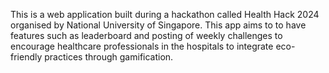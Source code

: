 This is a web application built during a hackathon called Health Hack 2024 organised by National University of Singapore. This app aims to to have features such as leaderboard and posting of weekly challenges to encourage healthcare professionals in the hospitals to integrate eco-friendly practices through gamification.
